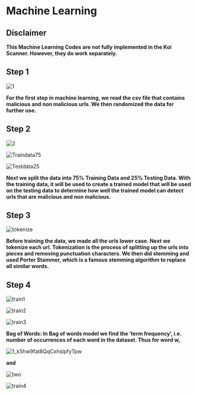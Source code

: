# Machine Learning

## Disclaimer
**This Machine Learning Codes are not fully implemented in the Koi Scanner. However, they do work separately.** 

## Step 1

![1](https://user-images.githubusercontent.com/73679712/130197122-af0a10e9-a06e-4f9d-9a9c-2c21dfefbea6.JPG)

**For the first step in machine learning, we read the csv file that contains malicious and non malicious urls. We then randomized the data for further use.**

## Step 2

![2](https://user-images.githubusercontent.com/73679712/130197656-60590886-f2d5-4796-a6c4-8a58ffb61ea8.JPG)

![Traindata75](https://user-images.githubusercontent.com/73679712/130198265-371822cc-838f-4f13-95a8-9f08d55b3450.JPG)

![Testdata25](https://user-images.githubusercontent.com/73679712/130198336-0873aa55-786c-433d-be62-a343e7cc7e83.JPG)

**Next we split the data into 75% Training Data and 25% Testing Data. With the training data, it will be used to create a trained model that will be used on the testing data to determine how well the trained model can detect urls that are malicious and non malicious.**

## Step 3

![tokenize](https://user-images.githubusercontent.com/73679712/130198386-09699fe6-8182-433d-b4c8-5ed0e58ac1af.JPG)

**Before training the data, we made all the urls lower case. Next we tokenize each url. Tokenization is the process of splitting up the urls into pieces and removing punctuation characters. We then did stemming and used Porter Stammer, which is a famous stemming algorithm to replace all similar words.**

## Step 4

![train1](https://user-images.githubusercontent.com/73679712/130199373-e375c63c-0642-41d1-87fe-d4c2e012f5dd.JPG)

![train2](https://user-images.githubusercontent.com/73679712/130199397-413de075-e707-48d6-b335-0bbf56e92b33.JPG)

![train3](https://user-images.githubusercontent.com/73679712/130199420-be4c201c-2092-42c8-9d6b-7daad54891e9.JPG)

**Bag of Words: In Bag of words model we find the ‘term frequency’, i.e. number of occurrences of each word in the dataset. Thus for word w,**

![1_k5hw9fat8QqCxhslpfyTpw](https://user-images.githubusercontent.com/73679712/130200823-a10059a4-3f76-43fa-b322-c5f8a076cd42.png)
 
**and**

![two](https://user-images.githubusercontent.com/73679712/130200932-4d7625d7-8501-4961-bcad-4dafb6605d10.png)


![train4](https://user-images.githubusercontent.com/73679712/130199443-846d70b4-8884-496d-a520-34b8ad49507d.JPG)


